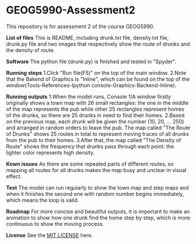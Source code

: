 # GEOG5990-Assessment2
This repository is for assessment 2 of the course GEOG5990.

**List of files**
This is README, including drunk.txt file, density.txt file, drunk.py file and two images that respectively show the route of drunks and the density of route.

**Software**
The python file (drunk.py) is finished and tested in "Spyder".

**Running steps**
1.Click "Run file(F5)" on the top of the main window.
2.Note that the Bakend of Graphics is "Inline", which can be found on the top of the window(Tools-References-Ipython console-Graphics-Backend-Inline).

**Running outputs**
1.When the model runs, Console 1/A window firstly originally shows a town map with 26 small rectangles: the one in the middle of the map represents the pub while other 25 rectangles represent homes of the drunks, so there are 25 drunks in need to find their homes.
2.Based on the previous map, each drunk will be given the number (10, 20, ... 250) and arranged in random orders to leave the pub. The map called "The Route of Drunks" shows 25 routes in total to represent moving traces of all drunks from the pub to their homes.
3.After that, the map called "The Density of Route" shows the frequency that drunks pass through each point: the lighter color represents high density.

**Kown issues**
As there are some repeated parts of different routes, so mapping all routes for all drunks makes the map busy and unclear in visual effect. 

**Test**
The model can run regularly to show the town map and step maps and when it finishes the second one with random number begins immediately, which means the loop is valid.

**Roadmap**
For more concise and beautiful outputs, it is important to make an animation to show how one drunk find the home step by step, which is more continuous to show the moving process.

**License**
See the [MIT LICENSE](https://github.com/kexinsun123/GEOG5990-Assessment2/blob/master/LICENSE) here.
